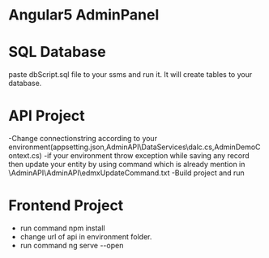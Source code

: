 # Angular5 AdminPanel

# SQL Database
 paste dbScript.sql file to your ssms and run it. It will create tables to your database.

# API Project
  -Change connectionstring according to your environment(appsetting.json,AdminAPI\DataServices\dalc.cs,AdminDemoContext.cs)
  -if your environment throw exception while saving any record then update your entity by using command which is already mention in \AdminAPI\AdminAPI\edmxUpdateCommand.txt
  -Build project and run
  
  
# Frontend Project
  - run command npm install
  - change url of api in environment folder.
  - run command ng serve --open
